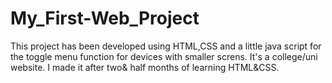 # My_First-Web_Project
This project has been developed using HTML,CSS and a little java script for the toggle menu function for devices with smaller screns.
It's a college/uni website.
I made it after two& half months of learning HTML&CSS.

